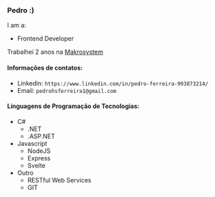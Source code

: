### Pedro :)

I am a: 

 - Frontend Developer

Trabalhei 2 anos na [Makrosystem](https://makrosystem.com.br/makro-system/?gad_source=1&gclid=CjwKCAjwuJ2xBhA3EiwAMVjkVP07RQGbbYxNq0xkbMrqpZmGDKx7lbSwHtiHNSppmm-l7aAGC9Wq-BoCykoQAvD_BwE)

#### Informações de contatos:

- Linkedin: `https://www.linkedin.com/in/pedro-ferreira-993873214/`
- Email: `pedrohsferreira1@gmail.com`

#### Linguagens de Programação de Tecnologias:
 - C#
   - .NET
   - .ASP.NET
 - Javascript
   - NodeJS
   - Express
   - Svelte
 - Outro
    - RESTful Web Services
    - GIT
  
